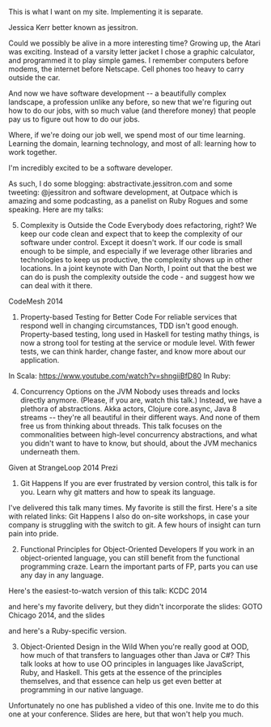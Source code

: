 This is what I want on my site. Implementing it is separate.

Jessica Kerr
better known as jessitron.

Could we possibly be alive in a more interesting time? Growing up, the
Atari was exciting. Instead of a varsity letter jacket I chose a graphic
calculator, and programmed it to play simple games. I remember computers
before modems, the internet before Netscape. Cell phones too heavy to
carry outside the car.

And now we have software development -- a beautifully complex landscape,
a profession unlike any before, so new that we're figuring out how to do our
jobs, with so much value (and therefore money) that people pay
us to figure out how to do our jobs.

Where, if we're doing our job well, we spend most of our time learning.
Learning the domain, learning technology, and most of all: learning how
to work together.

I'm incredibly excited to be a software developer.

As such, I do some blogging: abstractivate.jessitron.com
and some tweeting: @jessitron
and software development, at Outpace which is amazing
and some podcasting, as a panelist on Ruby Rogues
and some speaking. Here are my talks:

5) Complexity is Outside the Code
Everybody does refactoring, right? We keep our code clean and expect
that to keep the complexity of our software under control. Except it
doesn't work. If our code is small enough to be simple, and especially
if we leverage other libraries and technologies to keep us productive,
the complexity shows up in other locations.
In a joint keynote with Dan North, I point out that the best we can do
is push the complexity outside the code - and suggest how we can deal
with it there.

CodeMesh 2014

1) Property-based Testing for Better Code
For reliable services that respond well in changing circumstances, TDD
isn't good enough. Property-based testing, long used in Haskell for
testing mathy things, is now a strong tool for testing at the service or
module level. With fewer
tests, we can think harder, change faster, and know more about our
application.

In Scala: https://www.youtube.com/watch?v=shngiiBfD80
In Ruby:

4) Concurrency Options on the JVM
Nobody uses threads and locks directly anymore. (Please, if you are,
watch this talk.) Instead, we have a plethora of abstractions. Akka
actors, Clojure core.async, Java 8 streams -- they're all beautiful in
their different ways. And none of them free us from thinking about
threads. This talk focuses on the commonalities between high-level
concurrency abstractions, and what you didn't want to have to know, but
should, about the JVM mechanics underneath them.

Given at StrangeLoop 2014
Prezi


1) Git Happens
If you are ever frustrated by version control, this talk is for you.
Learn why git matters and how to speak its language.

I've delivered this talk many times. My favorite is still the first.
Here's a site with related links: Git Happens
I also do on-site workshops, in case your company is struggling with the
switch to git. A few hours of insight can turn pain into pride.

2) Functional Principles for Object-Oriented Developers
If you work in an object-oriented language, you can still benefit from
the functional programming craze. Learn the important parts of FP,
parts you can use any day in any language.

Here's the easiest-to-watch version of this talk: KCDC 2014

and here's my favorite delivery, but they didn't incorporate the slides:
GOTO Chicago 2014, and the slides

and here's a Ruby-specific version.

3) Object-Oriented Design in the Wild
When you're really good at OOD, how much of that transfers to languages
other than Java or C#? This talk looks at how to use OO
principles in languages like JavaScript, Ruby, and Haskell. This gets at
the essence of the principles themselves, and that essence can help us
get even better at programming in our native language.

Unfortunately no one has published a video of this one. Invite me to do
this one at your conference.
Slides are here, but that won't help you much.

